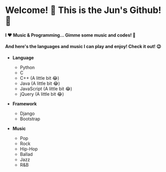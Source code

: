 # Welcome! 👋  This is the Jun's Github! 🎉
#### I ❤ Music & Programming... Gimme some music and codes! 🤩
#### And here's the languages and music I can play and enjoy! Check it out! 😉

- **Language**
  - Python
  - C
  - C++ (A little bit 😂)
  - Java (A little bit 😂)
  - JavaScript (A little bit 😂)
  - jQuery (A little bit 😂)

- **Framework**
  - Django 
  - Bootstrap
  
- **Music**
  - Pop
  - Rock
  - Hip-Hop
  - Ballad
  - Jazz
  - R&B


<!--
**Helloworld616/Helloworld616** is a ✨ _special_ ✨ repository because its `README.md` (this file) appears on your GitHub profile.

Here are some ideas to get you started:

- 🔭 I’m currently working on ...
- 🌱 I’m currently learning ...
- 👯 I’m looking to collaborate on ...
- 🤔 I’m looking for help with ...
- 💬 Ask me about ...
- 📫 How to reach me: ...
- 😄 Pronouns: ...
- ⚡ Fun fact: ...
-->
